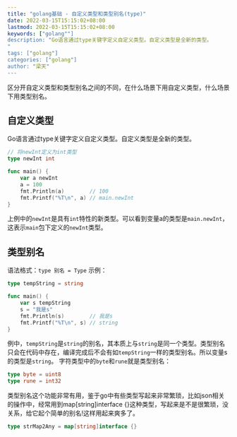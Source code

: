 ```yaml
---
title: "golang基础 - 自定义类型和类型别名(type)"
date: 2022-03-15T15:15:02+08:00
lastmod: 2022-03-15T15:15:02+08:00
keywords: ["golang""]
description: "Go语言通过type关键字定义自定义类型。自定义类型是全新的类型。
"
tags: ["golang"]
categories: ["golang"]
author: "梁天"
---
```

区分开自定义类型和类型别名之间的不同，在什么场景下用自定义类型，什么场景下用类型别名。
<!--more-->
## 自定义类型
Go语言通过type关键字定义自定义类型。自定义类型是全新的类型。

```go
// 将newInt定义为int类型
type newInt int

func main() {
	var a newInt
	a = 100
	fmt.Println(a)        // 100
	fmt.Printf("%T\n", a) // main.newInt
}
```
上例中的`newInt`是具有`int`特性的新类型。可以看到变量a的类型是`main.newInt`，这表示`main`包下定义的`newInt`类型。

## 类型别名
语法格式：`type 别名 = Type`
示例：
```go
type tempString = string

func main() {
	var s tempString
	s = "我是s"
	fmt.Println(s)        // 我是s
	fmt.Printf("%T\n", s) // string
}
```
例中，`tempString`是`string`的别名，其本质上与`string`是同一个类型。类型别名只会在代码中存在，编译完成后不会有如`tempString`一样的类型别名。所以变量s的类型是`string`。
字符类型中的`byte`和`rune`就是类型别名：
```go
type byte = uint8
type rune = int32
```
类型别名这个功能非常有用，鉴于go中有些类型写起来非常繁琐，比如json相关的操作中，经常用到map[string]interface {}这种类型，写起来是不是很繁琐，没关系，给它起个简单的别名!这样用起来爽多了。
```go
type strMap2Any = map[string]interface {}
```
